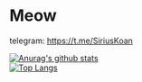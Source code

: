 # Meow
telegram: https://t.me/SiriusKoan  

[![Anurag's github stats](https://github-readme-stats.vercel.app/api?username=SiriusKoan&show_icons=true)](https://github.com/anuraghazra/github-readme-stats)
<br>
[![Top Langs](https://github-readme-stats.vercel.app/api/top-langs/?username=SiriusKoan)](https://github.com/anuraghazra/github-readme-stats)
